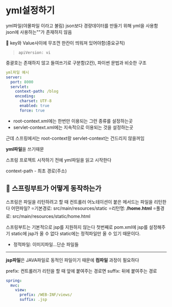 # yml설정하기

yml파일(야몰파일 이라고 불림)
json보다 경량데이터를 만들기 위해 yml을 사용함
json에 사용하는""가 존재하지 않음

🚨 key와 Value사이에 무조껀 한칸이 띄워져 있어야함(중요규칙)

> `apiVersion: vi`

중괄호는 존재하지 않고 들여쓰기로 구분함(2칸), 파이썬 문법과 비슷한 구조

```yml
yml파일 예시
server:
  port: 8000
  servlet:
    context-path: /blog
    encoding:
      charset: UTF-8
      enabled: true
      force: true
```

- root-context.xml에는 한번만 이용되는 그런 종류를 설정하는곳
- servlet-context.xml에는 지속적으로 이용되는 것을 설정하는곳

근데 스프링에서는 root-context랑 servlet-context는 건드리지 않을꺼임

**yml파일**을 쓰기때문

스프링 프로젝트 시작하기 전에 yml파일을 읽고 시작한다

context-path - 최초 경로(주소)

## 🥕 스프링부트가 어떻게 동작하는가

스프링은 파일을 리턴하려고 할 때
컨트롤러 어노테이션이 붙은 메서드는 파일을 리턴한다
어떤파일?
⭐기본경로: src/main/resources/static
⭐리턴명: **/home.html**
⭐풀경로: src/main/resources/static/home.html

스프링부트는 기본적으로 jsp를 지원하지 않는다
첫번째로 pom.xml에 jsp를 설정해주기
static에 jsp가 올 수 없다
static에는 정적파일만 올 수 있기 때문이다.

- 정적파일: 이미지파일...단순 파일들

---

**jsp파일**은 JAVA파일로 동적인 파일이기 때문에 **컴파일** 과정이 필요하다

prefix: 컨트롤러가 리턴을 할 때 앞에 붙여주는 경로면
suffix: 뒤에 붙여주는 경로

```yml
spring:
  mvc:
    view:
      prefix: /WEB-INF/views/
      suffix: .jsp
```
